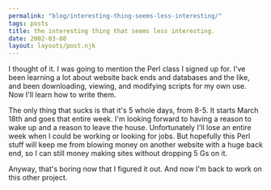 ```yaml
---
permalink: "blog/interesting-thing-seems-less-interesting/"
tags: posts
title: the interesting thing that seems less interesting.
date: 2002-03-08
layout: layouts/post.njk
---
```


I thought of it. I was going to mention the Perl class I signed up for. I've been learning a lot about website back ends and databases and the like, and been downloading, viewing, and modifying scripts for my own use. Now I'll learn how to write them. 

The only thing that sucks is that it's 5 whole days, from 8-5. It starts March 18th and goes that entire week. I'm looking forward to having a reason to wake up and a reason to leave the house. Unfortunately I'll lose an entire week when I could be working or looking for jobs. But hopefully this Perl stuff will keep me from blowing money on another website with a huge back end, so I can still money making sites without dropping 5 Gs on it. 

Anyway, that's boring now that I figured it out. And now I'm back to work on this other project.